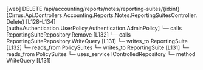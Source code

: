 [web] DELETE /api/accounting/reports/notes/reporting-suites/{id:int}  (Cirrus.Api.Controllers.Accounting.Reports.Notes.ReportingSuitesController.Delete)  [L128–L134] [auth=Authentication.UserPolicy,Authentication.AdminPolicy]
  └─ calls ReportingSuiteRepository.Remove [L132]
  └─ calls ReportingSuiteRepository.WriteQuery [L131]
  └─ writes_to ReportingSuite [L132]
    └─ reads_from PolicySuites
  └─ writes_to ReportingSuite [L131]
    └─ reads_from PolicySuites
  └─ uses_service IControlledRepository<ReportingSuite>
    └─ method WriteQuery [L131]

